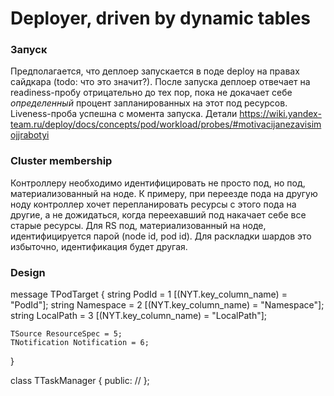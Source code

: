 # Deployer, driven by dynamic tables

### Запуск
Предполагается, что деплоер запускается в поде deploy на правах сайдкара (todo: что это значит?).
После запуска деплоер отвечает на readiness-пробу отрицательно до тех пор,
пока не докачает себе *определенный* процент запланированных на этот под ресурсов.
Liveness-проба успешна с момента запуска.
Детали <https://wiki.yandex-team.ru/deploy/docs/concepts/pod/workload/probes/#motivacijanezavisimojjrabotyi>

### Cluster membership
Контроллеру необходимо идентифицировать не просто под, но под, материализованный на ноде.
К примеру, при переезде пода на другую ноду контроллер хочет перепланировать ресурсы с этого пода на другие,
а не дожидаться, когда переехавший под накачает себе все старые ресурсы.
Для RS под, материализованный на ноде, идентифицируется парой (node id, pod id).
Для раскладки шардов это избыточно, идентификация будет другая.

### Design
message TPodTarget {
    string PodId = 1 [(NYT.key_column_name) = "PodId"];
    string Namespace = 2 [(NYT.key_column_name) = "Namespace"];
    string LocalPath = 3 [(NYT.key_column_name) = "LocalPath"];

    TSource ResourceSpec = 5;
    TNotification Notification = 6;
}


class TTaskManager {
public:
    //
};
